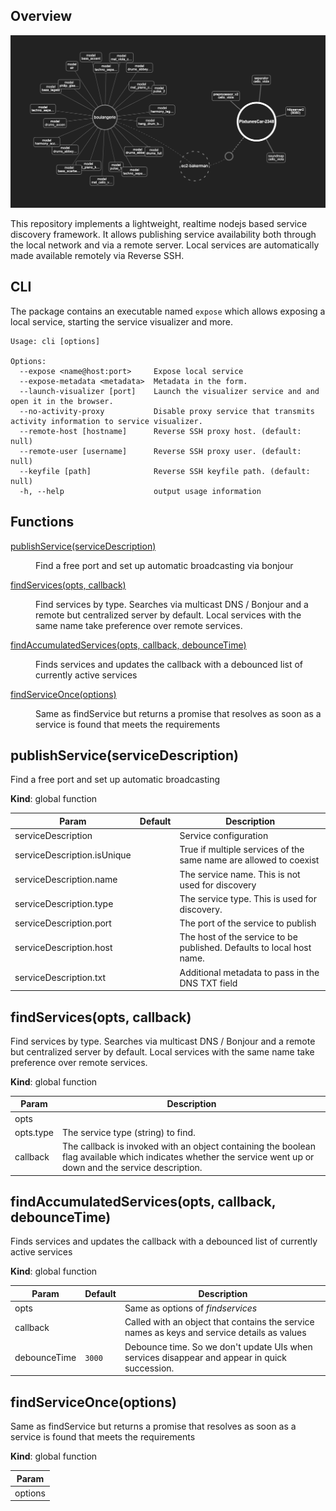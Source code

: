 ## Overview

![screenshot](docs/screenshot_visualizer.png?raw=true)

This repository implements a lightweight, realtime nodejs based service discovery framework. It allows publishing service availability both through the local network and via a remote server. Local services are automatically made available remotely via Reverse SSH. 

## CLI

The package contains an executable named `expose` which allows exposing a local service, starting the service visualizer and more.

```
Usage: cli [options]

Options:
  --expose <name@host:port>     Expose local service
  --expose-metadata <metadata>  Metadata in the form.
  --launch-visualizer [port]    Launch the visualizer service and and open it in the browser.
  --no-activity-proxy           Disable proxy service that transmits activity information to service visualizer.
  --remote-host [hostname]      Reverse SSH proxy host. (default: null)
  --remote-user [username]      Reverse SSH proxy user. (default: null)
  --keyfile [path]              Reverse SSH keyfile path. (default: null)
  -h, --help                    output usage information
```

## Functions

<dl>
<dt><a href="#publishService">publishService(serviceDescription)</a></dt>
<dd><p>Find a free port and set up automatic broadcasting via bonjour</p>
</dd>
<dt><a href="#findServices">findServices(opts, callback)</a></dt>
<dd><p>Find services by type. Searches via multicast DNS / Bonjour and a remote but centralized server by default. Local services with the same name take preference over remote services.</p>
</dd>
<dt><a href="#findAccumulatedServices">findAccumulatedServices(opts, callback, debounceTime)</a></dt>
<dd><p>Finds services and updates the callback with a debounced list of currently active services</p>
</dd>
<dt><a href="#findServiceOnce">findServiceOnce(options)</a></dt>
<dd><p>Same as findService but returns a promise that resolves as soon as a service is found that meets the requirements</p>
</dd>
</dl>

<a name="publishService"></a>

## publishService(serviceDescription)
Find a free port and set up automatic broadcasting 

**Kind**: global function  

| Param | Default | Description |
| --- | --- | --- |
| serviceDescription | <code></code> | Service configuration |
| serviceDescription.isUnique |  | True if multiple services of the same name are allowed to coexist |
| serviceDescription.name |  | The service name. This is not used for discovery |
| serviceDescription.type |  | The service type. This is used for discovery. |
| serviceDescription.port |  | The port of the service to publish |
| serviceDescription.host |  | The host of the service to be published. Defaults to local host name. |
| serviceDescription.txt |  | Additional metadata to pass in the DNS TXT field |

<a name="findServices"></a>

## findServices(opts, callback)
Find services by type. Searches via multicast DNS / Bonjour and a remote but centralized server by default. Local services with the same name take preference over remote services.

**Kind**: global function  

| Param | Description |
| --- | --- |
| opts |  |
| opts.type | The service type (string) to find. |
| callback | The callback is invoked with an object containing the boolean flag available which indicates whether the service went up or down and the service description. |

<a name="findAccumulatedServices"></a>

## findAccumulatedServices(opts, callback, debounceTime)
Finds services and updates the callback with a debounced list of currently active services

**Kind**: global function  

| Param | Default | Description |
| --- | --- | --- |
| opts |  | Same as options of *findservices* |
| callback |  | Called with an object that contains the service names as keys and service details as values |
| debounceTime | <code>3000</code> | Debounce time. So we don't update UIs when services disappear and appear in quick succession. |

<a name="findServiceOnce"></a>

## findServiceOnce(options)
Same as findService but returns a promise that resolves as soon as a service is found that meets the requirements

**Kind**: global function  

| Param |
| --- |
| options | 

